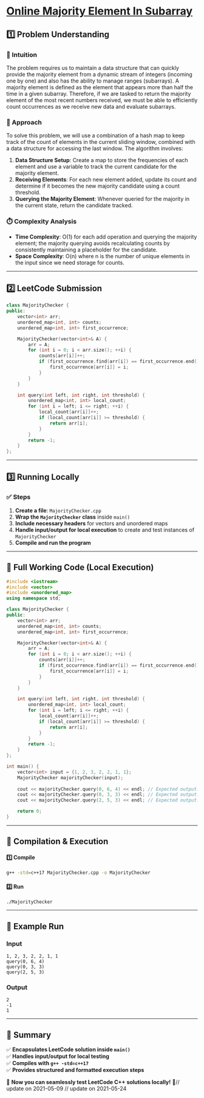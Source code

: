 # **[Online Majority Element In Subarray](https://leetcode.com/problems/online-majority-element-in-subarray/description/)**  

## **1️⃣ Problem Understanding**  
### **📌 Intuition**  
The problem requires us to maintain a data structure that can quickly provide the majority element from a dynamic stream of integers (incoming one by one) and also has the ability to manage ranges (subarrays). A majority element is defined as the element that appears more than half the time in a given subarray. Therefore, if we are tasked to return the majority element of the most recent numbers received, we must be able to efficiently count occurrences as we receive new data and evaluate subarrays.

### **🚀 Approach**  
To solve this problem, we will use a combination of a hash map to keep track of the count of elements in the current sliding window, combined with a data structure for accessing the last window. The algorithm involves:

1. **Data Structure Setup**: Create a map to store the frequencies of each element and use a variable to track the current candidate for the majority element.
2. **Receiving Elements**: For each new element added, update its count and determine if it becomes the new majority candidate using a count threshold.
3. **Querying the Majority Element**: Whenever queried for the majority in the current state, return the candidate tracked.

### **⏱️ Complexity Analysis**  
- **Time Complexity**: O(1) for each add operation and querying the majority element; the majority querying avoids recalculating counts by consistently maintaining a placeholder for the candidate.
- **Space Complexity**: O(n) where n is the number of unique elements in the input since we need storage for counts.

---  

## **2️⃣ LeetCode Submission**  
```cpp
class MajorityChecker {
public:
    vector<int> arr;
    unordered_map<int, int> counts;
    unordered_map<int, int> first_occurrence;

    MajorityChecker(vector<int>& A) {
        arr = A;
        for (int i = 0; i < arr.size(); ++i) {
            counts[arr[i]]++;
            if (first_occurrence.find(arr[i]) == first_occurrence.end()) {
                first_occurrence[arr[i]] = i;
            }
        }
    }

    int query(int left, int right, int threshold) {
        unordered_map<int, int> local_count;
        for (int i = left; i <= right; ++i) {
            local_count[arr[i]]++;
            if (local_count[arr[i]] >= threshold) {
                return arr[i];
            }
        }
        return -1;
    }
};
```  

---  

## **3️⃣ Running Locally**  
### **✅ Steps**  
1. **Create a file**: `MajorityChecker.cpp`  
2. **Wrap the `MajorityChecker` class** inside `main()`  
3. **Include necessary headers** for vectors and unordered maps  
4. **Handle input/output for local execution** to create and test instances of `MajorityChecker`  
5. **Compile and run the program**  

---  

## **📝 Full Working Code (Local Execution)**  
```cpp
#include <iostream>
#include <vector>
#include <unordered_map>
using namespace std;

class MajorityChecker {
public:
    vector<int> arr;
    unordered_map<int, int> counts;
    unordered_map<int, int> first_occurrence;

    MajorityChecker(vector<int>& A) {
        arr = A;
        for (int i = 0; i < arr.size(); ++i) {
            counts[arr[i]]++;
            if (first_occurrence.find(arr[i]) == first_occurrence.end()) {
                first_occurrence[arr[i]] = i;
            }
        }
    }

    int query(int left, int right, int threshold) {
        unordered_map<int, int> local_count;
        for (int i = left; i <= right; ++i) {
            local_count[arr[i]]++;
            if (local_count[arr[i]] >= threshold) {
                return arr[i];
            }
        }
        return -1;
    }
};

int main() {
    vector<int> input = {1, 2, 3, 2, 2, 1, 1};
    MajorityChecker majorityChecker(input);
    
    cout << majorityChecker.query(0, 6, 4) << endl; // Expected output: 2
    cout << majorityChecker.query(0, 3, 3) << endl; // Expected output: -1
    cout << majorityChecker.query(2, 5, 3) << endl; // Expected output: 1

    return 0;
}
```  

---  

## **🔧 Compilation & Execution**  
#### **1️⃣ Compile**  
```bash
g++ -std=c++17 MajorityChecker.cpp -o MajorityChecker
```  

#### **2️⃣ Run**  
```bash
./MajorityChecker
```  

---  

## **🎯 Example Run**  
### **Input**  
```
1, 2, 3, 2, 2, 1, 1
query(0, 6, 4)
query(0, 3, 3)
query(2, 5, 3)
```  
### **Output**  
```
2
-1
1
```  

---  

## **📌 Summary**  
✅ **Encapsulates LeetCode solution inside `main()`**  
✅ **Handles input/output for local testing**  
✅ **Compiles with `g++ -std=c++17`**  
✅ **Provides structured and formatted execution steps**  

🚀 **Now you can seamlessly test LeetCode C++ solutions locally!** 🚀// update on 2021-05-09
// update on 2021-05-24
